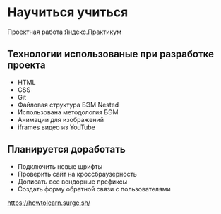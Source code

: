 #  Научиться учиться
Проектная работа Яндекс.Практикум


## Технологии использованые при разработке проекта
- HTML
- CSS
- Git
- Файловая структура БЭМ Nested
- Использована методология БЭМ
- Анимации для изображений
- iframes видео из YouTube

##  Планируется доработать
- Подключить новые шрифты
- Проверить сайт на кроссбраузерность
- Дописать все вендорные префиксы
- Создать форму обратной связи с пользователями

https://howtolearn.surge.sh/



